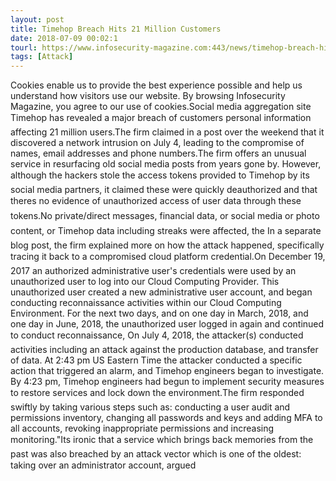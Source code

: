 ```yaml
---
layout: post
title: Timehop Breach Hits 21 Million Customers
date: 2018-07-09 00:02:1
tourl: https://www.infosecurity-magazine.com:443/news/timehop-breach-hits-21-million/
tags: [Attack]
---
```

Cookies enable us to provide the best experience possible and help us understand how visitors use our website. By browsing Infosecurity Magazine, you agree to our use of cookies.Social media aggregation site Timehop has revealed a major breach of customers personal information affecting 21 million users.The firm claimed in a post over the weekend that it discovered a network intrusion on July 4, leading to the compromise of names, email addresses and phone numbers.The firm offers an unusual service in resurfacing old social media posts from years gone by. However, although the hackers stole the access tokens provided to Timehop by its social media partners, it claimed these were quickly deauthorized and that theres no evidence of unauthorized access of user data through these tokens.No private/direct messages, financial data, or social media or photo content, or Timehop data including streaks were affected, the In a separate blog post, the firm explained more on how the attack happened, specifically tracing it back to a compromised cloud platform credential.On December 19, 2017 an authorized administrative user's credentials were used by an unauthorized user to log into our Cloud Computing Provider. This unauthorized user created a new administrative user account, and began conducting reconnaissance activities within our Cloud Computing Environment. For the next two days, and on one day in March, 2018, and one day in June, 2018, the unauthorized user logged in again and continued to conduct reconnaissance, On July 4, 2018, the attacker(s) conducted activities including an attack against the production database, and transfer of data. At 2:43 pm US Eastern Time the attacker conducted a specific action that triggered an alarm, and Timehop engineers began to investigate. By 4:23 pm, Timehop engineers had begun to implement security measures to restore services and lock down the environment.The firm responded swiftly by taking various steps such as: conducting a user audit and permissions inventory, changing all passwords and keys and adding MFA to all accounts, revoking inappropriate permissions and increasing monitoring."Its ironic that a service which brings back memories from the past was also breached by an attack vector which is one of the oldest: taking over an administrator account, argued 